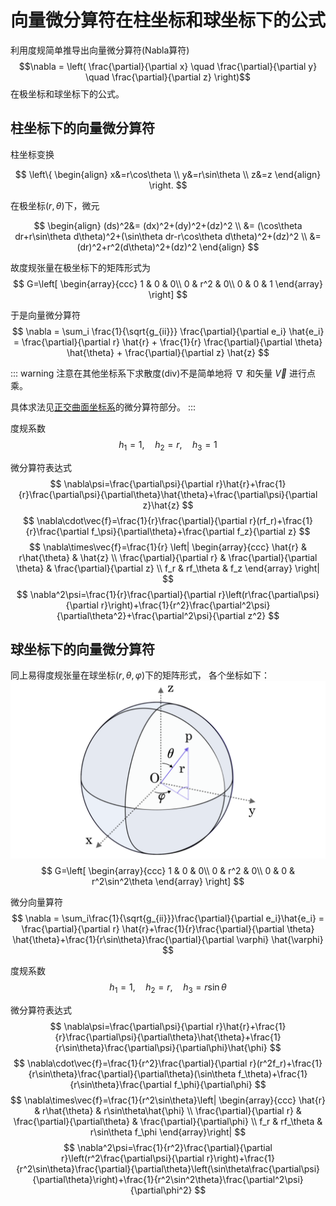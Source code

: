 # 向量微分算符在柱坐标和球坐标下的公式

利用度规简单推导出向量微分算符(Nabla算符)
$$\nabla = \left( \frac{\partial}{\partial x} \quad \frac{\partial}{\partial y} \quad \frac{\partial}{\partial z} \right)$$
在极坐标和球坐标下的公式。

## 柱坐标下的向量微分算符

柱坐标变换

$$
\left\{
\begin{align}
x&=r\cos\theta \\
y&=r\sin\theta \\
z&=z
\end{align}
\right.
$$

在极坐标$(r,\theta)$下，微元

$$
\begin{align}
(ds)^2&= (dx)^2+(dy)^2+(dz)^2 \\
&= (\cos\theta dr+r\sin\theta d\theta)^2+(\sin\theta dr-r\cos\theta d\theta)^2+(dz)^2 \\
&=(dr)^2+r^2(d\theta)^2+(dz)^2
\end{align}
$$

故度规张量在极坐标下的矩阵形式为
$$
G=\left[
\begin{array}{ccc}
1 & 0 & 0\\
0 & r^2 & 0\\
0 & 0 & 1
\end{array}
\right]
$$

于是向量微分算符
$$
\nabla = \sum_i \frac{1}{\sqrt{g_{ii}}} \frac{\partial}{\partial e_i} \hat{e_i} = \frac{\partial}{\partial r} \hat{r} + \frac{1}{r} \frac{\partial}{\partial \theta} \hat{\theta} + \frac{\partial}{\partial z} \hat{z}
$$

::: warning
注意在其他坐标系下求散度(div)不是简单地将 $\nabla$ 和矢量 $\vec{V}$ 进行点乘。

具体求法见[正交曲面坐标系](/blog/math/metric)的微分算符部分。
:::

度规系数
$$
h_1=1,\quad h_2=r,\quad h_3=1
$$

微分算符表达式
$$
\nabla\psi=\frac{\partial\psi}{\partial r}\hat{r}+\frac{1}{r}\frac{\partial\psi}{\partial\theta}\hat{\theta}+\frac{\partial\psi}{\partial z}\hat{z}
$$
$$
\nabla\cdot\vec{f}=\frac{1}{r}\frac{\partial}{\partial r}(rf_r)+\frac{1}{r}\frac{\partial f_\psi}{\partial\theta}+\frac{\partial f_z}{\partial z}
$$
$$
\nabla\times\vec{f}=\frac{1}{r} \left|
    \begin{array}{ccc}
    \hat{r} & r\hat{\theta} & \hat{z} \\
    \frac{\partial}{\partial r} & \frac{\partial}{\partial \theta} & \frac{\partial}{\partial z} \\
    f_r & rf_\theta & f_z
    \end{array} \right|
$$
$$
\nabla^2\psi=\frac{1}{r}\frac{\partial}{\partial r}\left(r\frac{\partial\psi}{\partial r}\right)+\frac{1}{r^2}\frac{\partial^2\psi}{\partial\theta^2}+\frac{\partial^2\psi}{\partial z^2}
$$

## 球坐标下的向量微分算符

同上易得度规张量在球坐标$(r,\theta,\varphi)$下的矩阵形式，
各个坐标如下：
![球坐标系](./nabla_fig/sphere.png)
$$
G=\left[
\begin{array}{ccc}
1 & 0 & 0\\
0 & r^2 & 0\\
0 & 0 & r^2\sin^2\theta
\end{array}
\right]
$$

微分向量算符
$$
\nabla = \sum_i\frac{1}{\sqrt{g_{ii}}}\frac{\partial}{\partial e_i}\hat{e_i} = \frac{\partial}{\partial r} \hat{r}+\frac{1}{r}\frac{\partial}{\partial \theta} \hat{\theta}+\frac{1}{r\sin\theta}\frac{\partial}{\partial \varphi} \hat{\varphi}
$$

度规系数
$$
h_1=1,\quad h_2=r,\quad h_3=r\sin\theta
$$

微分算符表达式
$$
\nabla\psi=\frac{\partial\psi}{\partial r}\hat{r}+\frac{1}{r}\frac{\partial\psi}{\partial\theta}\hat{\theta}+\frac{1}{r\sin\theta}\frac{\partial\psi}{\partial\phi}\hat{\phi}
$$
$$
\nabla\cdot\vec{f}=\frac{1}{r^2}\frac{\partial}{\partial r}(r^2f_r)+\frac{1}{r\sin\theta}\frac{\partial}{\partial\theta}(\sin\theta f_\theta)+\frac{1}{r\sin\theta}\frac{\partial f_\phi}{\partial\phi}
$$
$$
\nabla\times\vec{f}=\frac{1}{r^2\sin\theta}\left|
    \begin{array}{ccc}
    \hat{r} & r\hat{\theta} & r\sin\theta\hat{\phi} \\
    \frac{\partial}{\partial r} & \frac{\partial}{\partial\theta} & \frac{\partial}{\partial\phi} \\
    f_r & rf_\theta & r\sin\theta f_\phi
    \end{array}\right|
$$
$$
\nabla^2\psi=\frac{1}{r^2}\frac{\partial}{\partial r}\left(r^2\frac{\partial\psi}{\partial r}\right)+\frac{1}{r^2\sin\theta}\frac{\partial}{\partial\theta}\left(\sin\theta\frac{\partial\psi}{\partial\theta}\right)+\frac{1}{r^2\sin^2\theta}\frac{\partial^2\psi}{\partial\phi^2}
$$
